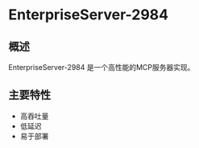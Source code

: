 # EnterpriseServer-2984

## 概述

EnterpriseServer-2984 是一个高性能的MCP服务器实现。

## 主要特性

- 高吞吐量
- 低延迟
- 易于部署
